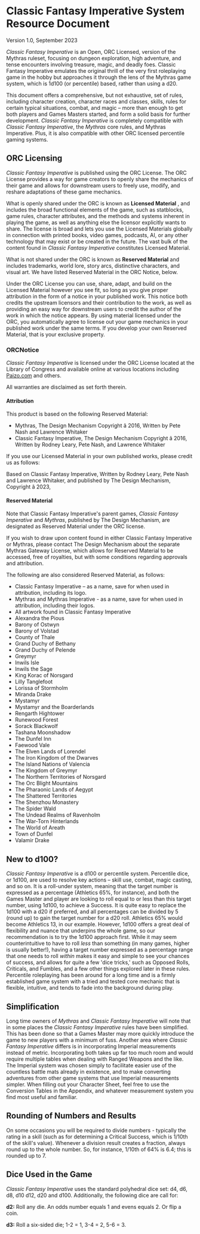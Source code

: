 # Classic Fantasy Imperative System Resource Document

Version 1.0, September 2023

_Classic Fantasy Imperative_ is an Open, ORC Licensed, version of the Mythras ruleset, focusing on dungeon exploration, high adventure, and tense encounters involving treasure, magic, and deadly foes. Classic Fantasy Imperative emulates the original thrill of the very first roleplaying game in the hobby but approaches it through the lens of the Mythras game system, which is 1d100 (or percentile) based, rather than using a d20.

This document offers a comprehensive, but not exhaustive, set of rules, including character creation, character races and classes, skills, rules for certain typical situations, combat, and magic – more than enough to get both players and Games Masters started, and form a solid basis for further development. _Classic Fantasy Imperative_ is completely compatible with _Classic Fantasy Imperative_, the _Mythras_ core rules, and Mythras Imperative. Plus, it is also compatible with other ORC licensed percentile gaming systems.

## ORC Licensing

_Classic Fantasy Imperative_ is published using the ORC License. The ORC License provides a way for game creators to openly share the mechanics of their game and allows for downstream users to freely use, modify, and reshare adaptations of these game mechanics.

What is openly shared under the ORC is known as **Licensed Material** , and includes the broad functional elements of the game, such as statblocks, game rules, character attributes, and the methods and systems inherent in playing the game, as well as anything else the licensor explicitly wants to share. The license is broad and lets you use the Licensed Materials globally in connection with printed books, video games, podcasts, AI, or any other technology that may exist or be created in the future. The vast bulk of the content found in _Classic Fantasy Imperative_ constitutes Licensed Material.

What is not shared under the ORC is known as **Reserved Material** and includes trademarks, world lore, story arcs, distinctive characters, and visual art. We have listed Reserved Material in the ORC Notice, below.

Under the ORC License you can use, share, adapt, and build on the Licensed Material however you see fit, so long as you give proper attribution in the form of a notice in your published work. This notice both credits the upstream licensors and their contribution to the work, as well as providing an easy way for downstream users to credit the author of the work in which the notice appears. By using material licensed under the ORC, you automatically agree to license out your game mechanics in your published work under the same terms. If you develop your own Reserved Material, that is your exclusive property.

### ORCNotice

_Classic Fantasy Imperative_ is licensed under the ORC License located at the Library of Congress and available online at various locations including [Paizo.com](https://paizo.com/community/blog/v5748dyo6sico?ORC-License-The-Final-Version-is-Here) and others.

All warranties are disclaimed as set forth therein.

#### Attribution

This product is based on the following Reserved Material:

- Mythras, The Design Mechanism Copyright ã 2016, Written by Pete Nash and Lawrence Whitaker
- Classic Fantasy Imperative, The Design Mechanism Copyright ã 2016, Written by Rodney Leary, Pete Nash, and Lawrence Whitaker

If you use our Licensed Material in your own published works, please credit us as follows:

Based on Classic Fantasy Imperative, Written by Rodney Leary, Pete Nash and Lawrence Whitaker, and published by The Design Mechanism, Copyright ã 2023,

#### Reserved Material

Note that Classic Fantasy Imperative's parent games, _Classic Fantasy Imperative_ and _Mythras_, published by The Design Mechanism, are designated as Reserved Material under the ORC license.

If you wish to draw upon content found in either Classic Fantasy Imperative or Mythras, please contact The Design Mechanism about the separate Mythras Gateway License, which allows for Reserved Material to be accessed, free of royalties, but with some conditions regarding approvals and attribution.

The following are also considered Reserved Material, as follows:

- Classic Fantasy Imperative – as a name, save for when used in attribution, including its logo.
- Mythras and Mythras Imperative - as a name, save for when used in attribution, including their logos.
- All artwork found in Classic Fantasy Imperative
- Alexandra the Pious
- Barony of Ostwyn
- Barony of Volstad
- County of Thale
- Grand Duchy of Bethany
- Grand Duchy of Pelende
- Greymyr
- Inwils Isle
- Inwils the Sage
- King Korac of Norsgard
- Lilly Tanglefoot
- Lorissa of Stormholm
- Miranda Drake
- Mystamyr
- Mystamyr and the Boarderlands
- Rengarth Hightower
- Runewood Forest
- Sorack Blackwolf
- Tashana Moonshadow
- The Dunfel Inn
- Faewood Vale
- The Elven Lands of Lorendel
- The Iron Kingdom of the Dwarves
- The Island Nations of Valencia
- The Kingdom of Greymyr
- The Northern Territories of Norsgard
- The Orc Blight Mountains
- The Pharaonic Lands of Aegypt
- The Shattered Territories
- The Shenzhou Monastery
- The Spider Wald
- The Undead Realms of Ravenholm
- The War-Torn Hinterlands
- The World of Areath
- Town of Dunfel
- Valamir Drake

## New to d100?

_Classic Fantasy Imperative_ is a d100 or percentile system. Percentile dice, or 1d100, are used to resolve key actions – skill use, combat, magic casting, and so on. It is a roll-under system, meaning that the target number is expressed as a percentage (Athletics 65%, for instance), and both the Games Master and player are looking to roll equal to or less than this target number, using 1d100, to achieve a Success. It is quite easy to replace the 1d100 with a d20 if preferred, and all percentages can be divided by 5 (round up) to gain the target number for a d20 roll. Athletics 65% would become Athletics 13, in our example. However, 1d100 offers a great deal of flexibility and nuance that underpins the whole game, so our recommendation is to try the 1d100 approach first. While it may seem counterintuitive to have to roll _less_ than something (in many games, higher is usually better!), having a target number expressed as a percentage range that one needs to roll _within_ makes it easy and simple to see your chances of success, and allows for quite a few 'dice tricks,' such as Opposed Rolls, Criticals, and Fumbles, and a few other things explored later in these rules. Percentile roleplaying has been around for a long time and is a firmly established game system with a tried and tested core mechanic that is flexible, intuitive, and tends to fade into the background during play.

## Simplification

Long time owners of _Mythras_ and _Classic Fantasy Imperative_ will note that in some places the _Classic Fantasy Imperative_ rules have been simplified. This has been done so that a Games Master may more quickly introduce the game to new players with a minimum of fuss. Another area where _Classic Fantasy Imperative_ differs is in incorporating Imperial measurements instead of metric. Incorporating both takes up far too much room and would require multiple tables when dealing with Ranged Weapons and the like. The Imperial system was chosen simply to facilitate easier use of the countless battle mats already in existence, and to make converting adventures from other game systems that use Imperial measurements simpler. When filling out your Character Sheet, feel free to use the Conversion Tables in the Appendix, and whatever measurement system you find most useful and familiar.

## Rounding of Numbers and Results

On some occasions you will be required to divide numbers - typically the rating in a skill (such as for determining a Critical Success, which is 1/10th of the skill's value). Whenever a division result creates a fraction, always round up to the whole number. So, for instance, 1/10th of 64% is 6.4; this is rounded up to 7.

## Dice Used in the Game

_Classic Fantasy Imperative_ uses the standard polyhedral dice set: d4, d6, d8, d10 d12, d20 and d100. Additionally, the following dice are call for:

**d2:** Roll any die. An odds number equals 1 and evens equals 2. Or flip a coin.

**d3:** Roll a six-sided die; 1-2 = 1, 3-4 = 2, 5-6 = 3.